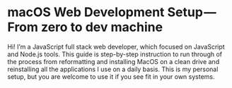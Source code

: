 # macOS Web Development Setup — From zero to dev machine

Hi! I’m a JavaScript full stack web developer, which focused on JavaScript and Node.js tools. This guide is step-by-step instruction to run through of the process from reformatting and installing MacOS on a clean drive and reinstalling all the applications I use on a daily basis. This is my personal setup, but you are welcome to use it if you see fit in your own systems.

